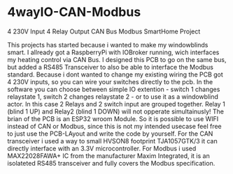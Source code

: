 # 4wayIO-CAN-Modbus
4 230V Input 4 Relay Output CAN Bus Modbus SmartHome Project

This projects has started because i wanted to make my windowblinds smart. I allready got a RaspberryPi with IOBroker running, wich interfaces my heating control via CAN Bus. 
I designed this PCB to go on the same bus, but added a RS485 Transceiver to also be able to interface the Modbus standard.
Because i dont wanted to change my existing wiring the PCB got 4 230V inputs, so you can wire your switches directly to the pcb. In the software you can choose between simple IO extention - switch 1 changes relaystate 1, switch 2 changes relaystate 2 - or to use it as a windowblind actor. In this case 2 Relays and 2 switch input are grouped together. Relay 1 (blind 1 UP) and Relay2 (blind 1 DOWN) will not opperate simultainusly!
The brian of the PCB is an ESP32 wroom Module. So it is possible to use WIFI instead of CAN or Modbus, since this is not my intended usecase feel free to just use the PCB-LAyout and write the code by yourself.
For the CAN transceiver i used a way to small HVSON8 footprint TJA1057GTK/3 it can directly interface with an 3.3V microcontroller. For Modbus i used MAX22028FAWA+ IC from the manufacturer Maxim Integrated, it is an isolateted RS485 transceiver and fully covers the Modbus specification.
